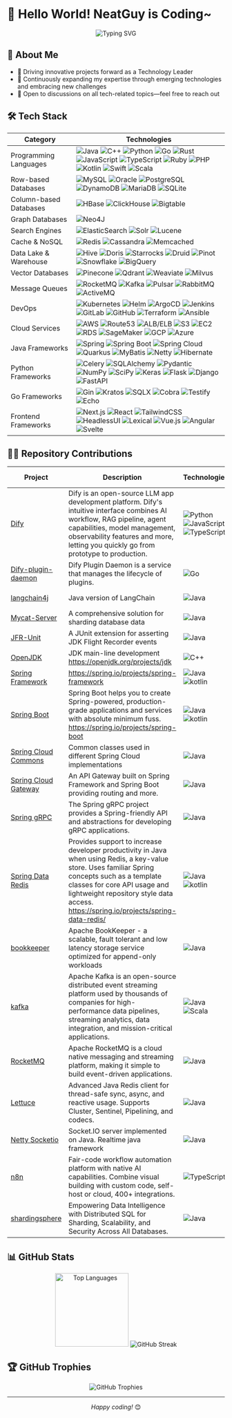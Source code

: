 # 👋 Hello World! NeatGuy is Coding~

<div align="center">
  <img src="https://readme-typing-svg.herokuapp.com?font=Fira+Code&pause=1000&color=36BCF7&center=true&vCenter=true&width=635&lines=Passionate+Technology+Leader+and+Developer&lines=Always+Learning+and+Challenging" alt="Typing SVG" />
</div>

## 💫 About Me

- 🔭 Driving innovative projects forward as a Technology Leader
- 🌱 Continuously expanding my expertise through emerging technologies and embracing new challenges
- 💬 Open to discussions on all tech-related topics—feel free to reach out

## 🛠️ Tech Stack

<table class="tech-table">
  <thead>
    <tr>
      <th>Category</th>
      <th>Technologies</th>
    </tr>
  </thead>
  <tbody>
    <tr>
      <td class="category-column">Programming Languages</td>
      <td class="technologies-column">
        <img src="https://img.shields.io/badge/-Java-007396?style=flat-square&logo=java&logoColor=white" alt="Java">
        <img src="https://img.shields.io/badge/-C++-00599C?style=flat-square&logo=cplusplus&logoColor=white" alt="C++">
        <img src="https://img.shields.io/badge/-Python-3776AB?style=flat-square&logo=python&logoColor=white" alt="Python">
        <img src="https://img.shields.io/badge/-Go-00ADD8?style=flat-square&logo=go&logoColor=white" alt="Go">
        <img src="https://img.shields.io/badge/-Rust-000000?style=flat-square&logo=rust&logoColor=white" alt="Rust">
        <img src="https://img.shields.io/badge/-JavaScript-F7DF1E?style=flat-square&logo=javascript&logoColor=black" alt="JavaScript">
        <img src="https://img.shields.io/badge/-TypeScript-3178C6?style=flat-square&logo=typescript&logoColor=white" alt="TypeScript">
        <img src="https://img.shields.io/badge/-Ruby-CC342D?style=flat-square&logo=ruby&logoColor=white" alt="Ruby">
        <img src="https://img.shields.io/badge/-PHP-777BB4?style=flat-square&logo=php&logoColor=white" alt="PHP">
        <img src="https://img.shields.io/badge/-Kotlin-0095D5?style=flat-square&logo=kotlin&logoColor=white" alt="Kotlin">
        <img src="https://img.shields.io/badge/-Swift-FA7343?style=flat-square&logo=swift&logoColor=white" alt="Swift">
        <img src="https://img.shields.io/badge/-Scala-DC322F?style=flat-square&logo=scala&logoColor=white" alt="Scala">
      </td>
    </tr>
    <tr>
      <td class="category-column">Row-based Databases</td>
      <td class="technologies-column">
        <img src="https://img.shields.io/badge/-MySQL-4479A1?style=flat-square&logo=mysql&logoColor=white" alt="MySQL">
        <img src="https://img.shields.io/badge/-Oracle-F80000?style=flat-square&logo=oracle&logoColor=white" alt="Oracle">
        <img src="https://img.shields.io/badge/-PostgreSQL-336791?style=flat-square&logo=postgresql&logoColor=white" alt="PostgreSQL">
        <img src="https://img.shields.io/badge/-DynamoDB-4053D6?style=flat-square&logo=amazon-dynamodb&logoColor=white" alt="DynamoDB">
        <img src="https://img.shields.io/badge/-MariaDB-003545?style=flat-square&logo=mariadb&logoColor=white" alt="MariaDB">
        <img src="https://img.shields.io/badge/-SQLite-003B57?style=flat-square&logo=sqlite&logoColor=white" alt="SQLite">
      </td>
    </tr>
    <tr>
      <td class="category-column">Column-based Databases</td>
      <td class="technologies-column">
        <img src="https://img.shields.io/badge/-HBase-D22128?style=flat-square&logo=apache&logoColor=white" alt="HBase">
        <img src="https://img.shields.io/badge/-ClickHouse-FFCC01?style=flat-square&logo=clickhouse&logoColor=black" alt="ClickHouse">
        <img src="https://img.shields.io/badge/-Bigtable-4285F4?style=flat-square&logo=google-cloud&logoColor=white" alt="Bigtable">
      </td>
    </tr>
    <tr>
      <td class="category-column">Graph Databases</td>
      <td class="technologies-column">
        <img src="https://img.shields.io/badge/-Neo4J-008CC1?style=flat-square&logo=neo4j&logoColor=white" alt="Neo4J">
      </td>
    </tr>
    <tr>
      <td class="category-column">Search Engines</td>
      <td class="technologies-column">
        <img src="https://img.shields.io/badge/-ElasticSearch-005571?style=flat-square&logo=elasticsearch&logoColor=white" alt="ElasticSearch">
        <img src="https://img.shields.io/badge/-Solr-D9411E?style=flat-square&logo=apache-solr&logoColor=white" alt="Solr">
        <img src="https://img.shields.io/badge/-Lucene-D9411F?style=flat-square&logo=apache-lucene&logoColor=black" alt="Lucene">
      </td>
    </tr>
    <tr>
      <td class="category-column">Cache & NoSQL</td>
      <td class="technologies-column">
        <img src="https://img.shields.io/badge/-Redis-DC382D?style=flat-square&logo=redis&logoColor=white" alt="Redis">
        <img src="https://img.shields.io/badge/-Cassandra-1287B1?style=flat-square&logo=apache-cassandra&logoColor=white" alt="Cassandra">
        <img src="https://img.shields.io/badge/-Memcached-005571?style=flat-square&logo=memcached&logoColor=white" alt="Memcached">
      </td>
    </tr>
    <tr>
      <td class="category-column">Data Lake & Warehouse</td>
      <td class="technologies-column">
        <img src="https://img.shields.io/badge/-Hive-FDEE21?style=flat-square&logo=apache-hive&logoColor=black" alt="Hive">
        <img src="https://img.shields.io/badge/-Doris-00BFFF?style=flat-square&logo=apache&logoColor=white" alt="Doris">
        <img src="https://img.shields.io/badge/-Starrocks-0078D4?style=flat-square&logo=starrocks&logoColor=white" alt="Starrocks">
        <img src="https://img.shields.io/badge/-Druid-29F1FB?style=flat-square&logo=apache-druid&logoColor=black" alt="Druid">
        <img src="https://img.shields.io/badge/-Pinot-E95420?style=flat-square&logo=apache&logoColor=white" alt="Pinot">
        <img src="https://img.shields.io/badge/-Snowflake-29B5E8?style=flat-square&logo=snowflake&logoColor=white" alt="Snowflake">
        <img src="https://img.shields.io/badge/-BigQuery-4285F4?style=flat-square&logo=google-cloud&logoColor=white" alt="BigQuery">
      </td>
    </tr>
    <tr>
      <td class="category-column">Vector Databases</td>
      <td class="technologies-column">
        <img src="https://img.shields.io/badge/-Pinecone-000000?style=flat-square&logo=pinecone&logoColor=white" alt="Pinecone">
        <img src="https://img.shields.io/badge/-Qdrant-5A29E4?style=flat-square&logo=qdrant&logoColor=white" alt="Qdrant">
        <img src="https://img.shields.io/badge/-Weaviate-3F51B5?style=flat-square&logo=weaviate&logoColor=white" alt="Weaviate">
        <img src="https://img.shields.io/badge/-Milvus-45B8AC?style=flat-square&logo=milvus&logoColor=white" alt="Milvus">
      </td>
    </tr>
    <tr>
      <td class="category-column">Message Queues</td>
      <td class="technologies-column">
        <img src="https://img.shields.io/badge/-RocketMQ-D77310?style=flat-square&logo=apache-rocketmq&logoColor=white" alt="RocketMQ">
        <img src="https://img.shields.io/badge/-Kafka-231F20?style=flat-square&logo=apache-kafka&logoColor=white" alt="Kafka">
        <img src="https://img.shields.io/badge/-Pulsar-188FFF?style=flat-square&logo=apache-pulsar&logoColor=white" alt="Pulsar">
        <img src="https://img.shields.io/badge/-RabbitMQ-FF6600?style=flat-square&logo=rabbitmq&logoColor=white" alt="RabbitMQ">
        <img src="https://img.shields.io/badge/-ActiveMQ-EF2D56?style=flat-square&logo=apache&logoColor=white" alt="ActiveMQ">
      </td>
    </tr>
    <tr>
      <td class="category-column">DevOps</td>
      <td class="technologies-column">
        <img src="https://img.shields.io/badge/-Kubernetes-326CE5?style=flat-square&logo=kubernetes&logoColor=white" alt="Kubernetes">
        <img src="https://img.shields.io/badge/-Helm-0F1689?style=flat-square&logo=helm&logoColor=white" alt="Helm">
        <img src="https://img.shields.io/badge/-ArgoCD-EF7B4D?style=flat-square&logo=argo&logoColor=white" alt="ArgoCD">
        <img src="https://img.shields.io/badge/-Jenkins-D24939?style=flat-square&logo=jenkins&logoColor=white" alt="Jenkins">
        <img src="https://img.shields.io/badge/-GitLab-FCA121?style=flat-square&logo=gitlab&logoColor=white" alt="GitLab">
        <img src="https://img.shields.io/badge/-GitHub-181717?style=flat-square&logo=github&logoColor=white" alt="GitHub">
        <img src="https://img.shields.io/badge/-Terraform-623CE4?style=flat-square&logo=terraform&logoColor=white" alt="Terraform">
        <img src="https://img.shields.io/badge/-Ansible-EE0000?style=flat-square&logo=ansible&logoColor=white" alt="Ansible">
      </td>
    </tr>
    <tr>
      <td class="category-column">Cloud Services</td>
      <td class="technologies-column">
        <img src="https://img.shields.io/badge/-AWS-232F3E?style=flat-square&logo=amazon-aws&logoColor=white" alt="AWS">
        <img src="https://img.shields.io/badge/-Route53-8C4FFF?style=flat-square&logo=amazon-aws&logoColor=white" alt="Route53">
        <img src="https://img.shields.io/badge/-ALB/ELB-FF9900?style=flat-square&logo=amazon-aws&logoColor=white" alt="ALB/ELB">
        <img src="https://img.shields.io/badge/-S3-569A31?style=flat-square&logo=amazon-s3&logoColor=white" alt="S3">
        <img src="https://img.shields.io/badge/-EC2-FF9900?style=flat-square&logo=amazon-ec2&logoColor=white" alt="EC2">
        <img src="https://img.shields.io/badge/-RDS-527FFF?style=flat-square&logo=amazon-aws&logoColor=white" alt="RDS">
        <img src="https://img.shields.io/badge/-SageMaker-FF9900?style=flat-square&logo=amazon-aws&logoColor=white" alt="SageMaker">
        <img src="https://img.shields.io/badge/-GCP-4285F4?style=flat-square&logo=google-cloud&logoColor=white" alt="GCP">
        <img src="https://img.shields.io/badge/-Azure-0078D4?style=flat-square&logo=microsoft-azure&logoColor=white" alt="Azure">
      </td>
    </tr>
    <tr>
      <td class="category-column">Java Frameworks</td>
      <td class="technologies-column">
        <img src="https://img.shields.io/badge/-Spring-6DB33F?style=flat-square&logo=spring&logoColor=white" alt="Spring">
        <img src="https://img.shields.io/badge/-Spring Boot-6DB33F?style=flat-square&logo=spring-boot&logoColor=white" alt="Spring Boot">
        <img src="https://img.shields.io/badge/-Spring Cloud-6DB33F?style=flat-square&logo=spring&logoColor=white" alt="Spring Cloud">
        <img src="https://img.shields.io/badge/-Quarkus-4695EB?style=flat-square&logo=quarkus&logoColor=white" alt="Quarkus">
        <img src="https://img.shields.io/badge/-MyBatis-000000?style=flat-square&logo=mybatis&logoColor=white" alt="MyBatis">
        <img src="https://img.shields.io/badge/-Netty-2C2D72?style=flat-square&logo=netty&logoColor=white" alt="Netty">
        <img src="https://img.shields.io/badge/-Hibernate-59666C?style=flat-square&logo=hibernate&logoColor=white" alt="Hibernate">
      </td>
    </tr>
    <tr>
      <td class="category-column">Python Frameworks</td>
      <td class="technologies-column">
        <img src="https://img.shields.io/badge/-Celery-37814A?style=flat-square&logo=celery&logoColor=white" alt="Celery">
        <img src="https://img.shields.io/badge/-SQLAlchemy-D71F00?style=flat-square&logo=sqlalchemy&logoColor=white" alt="SQLAlchemy">
        <img src="https://img.shields.io/badge/-Pydantic-E92063?style=flat-square&logo=pydantic&logoColor=white" alt="Pydantic">
        <img src="https://img.shields.io/badge/-NumPy-013243?style=flat-square&logo=numpy&logoColor=white" alt="NumPy">
        <img src="https://img.shields.io/badge/-SciPy-8CAAE6?style=flat-square&logo=scipy&logoColor=white" alt="SciPy">
        <img src="https://img.shields.io/badge/-Keras-D00000?style=flat-square&logo=keras&logoColor=white" alt="Keras">
        <img src="https://img.shields.io/badge/-Flask-F12345?style=flat-square&logo=flask&logoColor=white" alt="Flask">
        <img src="https://img.shields.io/badge/-Django-AC1289?style=flat-square&logo=django&logoColor=white" alt="Django">
        <img src="https://img.shields.io/badge/-FastAPI-009688?style=flat-square&logo=fastapi&logoColor=white" alt="FastAPI">
      </td>
    </tr>
    <tr>
      <td class="category-column">Go Frameworks</td>
      <td class="technologies-column">
        <img src="https://img.shields.io/badge/-Gin-00ADD8?style=flat-square&logo=go&logoColor=white" alt="Gin">
        <img src="https://img.shields.io/badge/-Kratos-00ADD8?style=flat-square&logo=go&logoColor=white" alt="Kratos">
        <img src="https://img.shields.io/badge/-SQLX-00ADD8?style=flat-square&logo=go&logoColor=white" alt="SQLX">
        <img src="https://img.shields.io/badge/-Cobra-00ADD8?style=flat-square&logo=go&logoColor=white" alt="Cobra">
        <img src="https://img.shields.io/badge/-Testify-00ADD8?style=flat-square&logo=go&logoColor=white" alt="Testify">
        <img src="https://img.shields.io/badge/-Echo-00ADD8?style=flat-square&logo=go&logoColor=white" alt="Echo">
      </td>
    </tr>
    <tr>
      <td class="category-column">Frontend Frameworks</td>
      <td class="technologies-column">
        <img src="https://img.shields.io/badge/-Next.js-000000?style=flat-square&logo=next.js&logoColor=white" alt="Next.js">
        <img src="https://img.shields.io/badge/-React-61DAFB?style=flat-square&logo=react&logoColor=black" alt="React">
        <img src="https://img.shields.io/badge/-TailwindCSS-38B2AC?style=flat-square&logo=tailwind-css&logoColor=white" alt="TailwindCSS">
        <img src="https://img.shields.io/badge/-HeadlessUI-66E3FF?style=flat-square&logo=headlessui&logoColor=black" alt="HeadlessUI">
        <img src="https://img.shields.io/badge/-Lexical-61DAFB?style=flat-square&logo=react&logoColor=black" alt="Lexical">
        <img src="https://img.shields.io/badge/-Vue.js-4FC08D?style=flat-square&logo=vue.js&logoColor=white" alt="Vue.js">
        <img src="https://img.shields.io/badge/-Angular-DD0031?style=flat-square&logo=angular&logoColor=white" alt="Angular">
        <img src="https://img.shields.io/badge/-Svelte-FF3E00?style=flat-square&logo=svelte&logoColor=white" alt="Svelte">
      </td>
    </tr>
  </tbody>
</table>

## 👨‍💻 Repository Contributions

| Project                                                                      | Description                                                                                                                                                                                                                                     | Technologies                                                                                                                                                                                                                                                                                                                           | Activity (7d)                                                                                                    | Stars                                                                                                               | My Issues + PRs                                                                                                              | My Contributions                                                                                        |
|------------------------------------------------------------------------------|-------------------------------------------------------------------------------------------------------------------------------------------------------------------------------------------------------------------------------------------------|----------------------------------------------------------------------------------------------------------------------------------------------------------------------------------------------------------------------------------------------------------------------------------------------------------------------------------------|---------------------------------------------------------------------------------------------------------------------|---------------------------------------------------------------------------------------------------------------------|---------------------------------------------------------------------------------------------------------------------|---------------------------------------------------------------------------------------------------------|
| [Dify](https://github.com/langgenius/dify)                             | Dify is an open-source LLM app development platform. Dify's intuitive interface combines AI workflow, RAG pipeline, agent capabilities, model management, observability features and more, letting you quickly go from prototype to production. | ![Python](https://img.shields.io/badge/-Python-3776AB?style=flat-square&logo=python&logoColor=white) ![JavaScript](https://img.shields.io/badge/-JavaScript-F7DF1E?style=flat-square&logo=javascript&logoColor=black) ![TypeScript](https://img.shields.io/badge/-TypeScript-3178C6?style=flat-square&logo=typescript&logoColor=white) | ![Activity](https://img.shields.io/badge/🔥%20Very%20Active-85-FF4500?style=flat-square&logoColor=white) | ![Stars](https://img.shields.io/github/stars/langgenius/dify?style=flat-square&labelColor=FFD700&color=FFA500) | ![Issues+PRs](https://img.shields.io/badge/cont-123-purple?style=flat-square&logoColor=white&labelColor=8A2BE2&color=9370DB) | [My Contribution](https://github.com/langgenius/dify/issues?q=author%3ANeatGuyCoding) |
| [Dify-plugin-daemon](https://github.com/langgenius/dify-plugin-daemon) | Dify Plugin Daemon is a service that manages the lifecycle of plugins.                                                                                                                                   | ![Go](https://img.shields.io/badge/-Go-00ADD8?style=flat-square&logo=go&logoColor=white)                                                                                                                 | ![Activity](https://img.shields.io/badge/🐌%20Low-1-87CEEB?style=flat-square&logoColor=white) | ![Stars](https://img.shields.io/github/stars/langgenius/dify-plugin-daemon?style=flat-square&labelColor=FFD700&color=FFA500) | ![Issues+PRs](https://img.shields.io/badge/cont-2-purple?style=flat-square&logoColor=white&labelColor=8A2BE2&color=9370DB) | [My Contribution](https://github.com/langgenius/dify-plugin-daemon/issues?q=author%3ANeatGuyCoding) |
| [langchain4j](https://github.com/langchain4j/langchain4j)              | Java version of LangChain                                                                                                                                                                                | ![Java](https://img.shields.io/badge/-Java-ED8B00?style=flat-square&logo=openjdk&logoColor=white)                                                                                                        | ![Activity](https://img.shields.io/badge/🔥%20Very%20Active-44-FF4500?style=flat-square&logoColor=white) | ![Stars](https://img.shields.io/github/stars/langchain4j/langchain4j?style=flat-square&labelColor=FFD700&color=FFA500) | ![Issues+PRs](https://img.shields.io/badge/cont-11-purple?style=flat-square&logoColor=white&labelColor=8A2BE2&color=9370DB) | [My Contribution](https://github.com/langchain4j/langchain4j/issues?q=author%3ANeatGuyCoding) |
| [Mycat-Server](https://github.com/MyCATApache/Mycat-Server)            | A comprehensive solution for sharding database data                                                                                                                                                      | ![Java](https://img.shields.io/badge/-Java-ED8B00?style=flat-square&logo=openjdk&logoColor=white)                                                                                                        | ![Activity](https://img.shields.io/badge/💤%20Dormant-0-D3D3D3?style=flat-square&logoColor=white) | ![Stars](https://img.shields.io/github/stars/MyCATApache/Mycat-Server?style=flat-square&labelColor=FFD700&color=FFA500) | ![Issues+PRs](https://img.shields.io/badge/cont-46-purple?style=flat-square&logoColor=white&labelColor=8A2BE2&color=9370DB) | [My Contribution](https://github.com/MyCATApache/Mycat-Server/issues?q=author%3ANeatGuyCoding) |
| [JFR-Unit](https://github.com/moditect/jfrunit)                        | A JUnit extension for asserting JDK Flight Recorder events                                                                                                                                               | ![Java](https://img.shields.io/badge/-Java-ED8B00?style=flat-square&logo=openjdk&logoColor=white)                                                                                                        | ![Activity](https://img.shields.io/badge/💤%20Dormant-0-D3D3D3?style=flat-square&logoColor=white) | ![Stars](https://img.shields.io/github/stars/moditect/jfrunit?style=flat-square&labelColor=FFD700&color=FFA500) | ![Issues+PRs](https://img.shields.io/badge/cont-2-purple?style=flat-square&logoColor=white&labelColor=8A2BE2&color=9370DB) | [My Contribution](https://github.com/moditect/jfrunit/commits/main/?author=NeatGuyCoding) |
| [OpenJDK](https://github.com/openjdk/jdk)                              | JDK main-line development https://openjdk.org/projects/jdk                                                                                                                                               | ![C++](https://img.shields.io/badge/-C++-00599C?style=flat-square&logo=cplusplus&logoColor=white)                                                                                                        | ![Activity](https://img.shields.io/badge/🔥%20Very%20Active-96-FF4500?style=flat-square&logoColor=white) | ![Stars](https://img.shields.io/github/stars/openjdk/jdk?style=flat-square&labelColor=FFD700&color=FFA500) | ![Issues+PRs](https://img.shields.io/badge/cont-4-purple?style=flat-square&logoColor=white&labelColor=8A2BE2&color=9370DB) | [My Contribution](https://github.com/openjdk/jdk/issues?q=author%3ANeatGuyCoding) |
| [Spring Framework](https://github.com/spring-projects/spring-framework) | https://spring.io/projects/spring-framework                                                                                                                                                              | ![Java](https://img.shields.io/badge/-Java-ED8B00?style=flat-square&logo=openjdk&logoColor=white) ![kotlin](https://img.shields.io/badge/-kotlin-0095D5?style=flat-square&logo=kotlin&logoColor=white)   | ![Activity](https://img.shields.io/badge/🔥%20Very%20Active-67-FF4500?style=flat-square&logoColor=white) | ![Stars](https://img.shields.io/github/stars/spring-projects/spring-framework?style=flat-square&labelColor=FFD700&color=FFA500) | ![Issues+PRs](https://img.shields.io/badge/cont-10-purple?style=flat-square&logoColor=white&labelColor=8A2BE2&color=9370DB) | [My Contribution](https://github.com/spring-projects/spring-framework/issues?q=author%3ANeatGuyCoding) |
| [Spring Boot](https://github.com/spring-projects/spring-boot)          | Spring Boot helps you to create Spring-powered, production-grade applications and services with absolute minimum fuss. https://spring.io/projects/spring-boot                                            | ![Java](https://img.shields.io/badge/-Java-ED8B00?style=flat-square&logo=openjdk&logoColor=white) ![kotlin](https://img.shields.io/badge/-kotlin-0095D5?style=flat-square&logo=kotlin&logoColor=white)   | ![Activity](https://img.shields.io/badge/🔥%20Very%20Active-100-FF4500?style=flat-square&logoColor=white) | ![Stars](https://img.shields.io/github/stars/spring-projects/spring-boot?style=flat-square&labelColor=FFD700&color=FFA500) | ![Issues+PRs](https://img.shields.io/badge/cont-1-purple?style=flat-square&logoColor=white&labelColor=8A2BE2&color=9370DB) | [My Contribution](https://github.com/spring-projects/spring-boot/issues?q=author%3ANeatGuyCoding) |
| [Spring Cloud Commons](https://github.com/spring-cloud/spring-cloud-commons) | Common classes used in different Spring Cloud implementations                                                                                                                                            | ![Java](https://img.shields.io/badge/-Java-ED8B00?style=flat-square&logo=openjdk&logoColor=white)                                                                                                        | ![Activity](https://img.shields.io/badge/🐌%20Low-1-87CEEB?style=flat-square&logoColor=white) | ![Stars](https://img.shields.io/github/stars/spring-cloud/spring-cloud-commons?style=flat-square&labelColor=FFD700&color=FFA500) | ![Issues+PRs](https://img.shields.io/badge/cont-2-purple?style=flat-square&logoColor=white&labelColor=8A2BE2&color=9370DB) | [My Contribution](https://github.com/spring-cloud/spring-cloud-commons/issues?q=author%3ANeatGuyCoding) |
| [Spring Cloud Gateway](https://github.com/spring-cloud/spring-cloud-gateway) | An API Gateway built on Spring Framework and Spring Boot providing routing and more.                                                                                                                     | ![Java](https://img.shields.io/badge/-Java-ED8B00?style=flat-square&logo=openjdk&logoColor=white)                                                                                                        | ![Activity](https://img.shields.io/badge/📈%20Moderate-6-FFD700?style=flat-square&logoColor=white) | ![Stars](https://img.shields.io/github/stars/spring-cloud/spring-cloud-gateway?style=flat-square&labelColor=FFD700&color=FFA500) | ![Issues+PRs](https://img.shields.io/badge/cont-3-purple?style=flat-square&logoColor=white&labelColor=8A2BE2&color=9370DB) | [My Contribution](https://github.com/spring-cloud/spring-cloud-gateway/issues?q=author%3ANeatGuyCoding) |
| [Spring gRPC](https://github.com/spring-projects/spring-grpc)          | The Spring gRPC project provides a Spring-friendly API and abstractions for developing gRPC applications.                                                                                                | ![Java](https://img.shields.io/badge/-Java-ED8B00?style=flat-square&logo=openjdk&logoColor=white)                                                                                                        | ![Activity](https://img.shields.io/badge/💤%20Dormant-0-D3D3D3?style=flat-square&logoColor=white) | ![Stars](https://img.shields.io/github/stars/spring-projects/spring-grpc?style=flat-square&labelColor=FFD700&color=FFA500) | ![Issues+PRs](https://img.shields.io/badge/cont-5-purple?style=flat-square&logoColor=white&labelColor=8A2BE2&color=9370DB) | [My Contribution](https://github.com/spring-projects/spring-grpc/issues?q=author%3ANeatGuyCoding) |
| [Spring Data Redis](https://github.com/spring-projects/spring-data-redis) | Provides support to increase developer productivity in Java when using Redis, a key-value store. Uses familiar Spring concepts such as a template classes for core API usage and lightweight repository style data access. https://spring.io/projects/spring-data-redis/ | ![Java](https://img.shields.io/badge/-Java-ED8B00?style=flat-square&logo=openjdk&logoColor=white) ![kotlin](https://img.shields.io/badge/-kotlin-0095D5?style=flat-square&logo=kotlin&logoColor=white)   | ![Activity](https://img.shields.io/badge/🐌%20Low-4-87CEEB?style=flat-square&logoColor=white) | ![Stars](https://img.shields.io/github/stars/spring-projects/spring-data-redis?style=flat-square&labelColor=FFD700&color=FFA500) | ![Issues+PRs](https://img.shields.io/badge/cont-1-purple?style=flat-square&logoColor=white&labelColor=8A2BE2&color=9370DB) | [My Contribution](https://github.com/spring-projects/spring-data-redis/issues?q=author%3ANeatGuyCoding) |
| [bookkeeper](https://github.com/apache/bookkeeper)                     | Apache BookKeeper - a scalable, fault tolerant and low latency storage service optimized for append-only workloads                                                                                       | ![Java](https://img.shields.io/badge/-Java-ED8B00?style=flat-square&logo=openjdk&logoColor=white)                                                                                                        | ![Activity](https://img.shields.io/badge/💤%20Dormant-0-D3D3D3?style=flat-square&logoColor=white) | ![Stars](https://img.shields.io/github/stars/apache/bookkeeper?style=flat-square&labelColor=FFD700&color=FFA500) | ![Issues+PRs](https://img.shields.io/badge/cont-1-purple?style=flat-square&logoColor=white&labelColor=8A2BE2&color=9370DB) | [My Contribution](https://github.com/apache/bookkeeper/issues?q=author%3ANeatGuyCoding) |
| [kafka](https://github.com/apache/kafka)                               | Apache Kafka is an open-source distributed event streaming platform used by thousands of companies for high-performance data pipelines, streaming analytics, data integration, and mission-critical applications. | ![Java](https://img.shields.io/badge/-Java-ED8B00?style=flat-square&logo=openjdk&logoColor=white) ![Scala](https://img.shields.io/badge/-Scala-DC322F?style=flat-square&logo=scala&logoColor=white)      | ![Activity](https://img.shields.io/badge/⚡%20Active-22-32CD32?style=flat-square&logoColor=white) | ![Stars](https://img.shields.io/github/stars/apache/kafka?style=flat-square&labelColor=FFD700&color=FFA500) | ![Issues+PRs](https://img.shields.io/badge/cont-1-purple?style=flat-square&logoColor=white&labelColor=8A2BE2&color=9370DB) | [My Contribution](https://github.com/apache/kafka/issues?q=author%3ANeatGuyCoding) |
| [RocketMQ](https://github.com/apache/rocketmq)                         | Apache RocketMQ is a cloud native messaging and streaming platform, making it simple to build event-driven applications.                                                                                 | ![Java](https://img.shields.io/badge/-Java-ED8B00?style=flat-square&logo=openjdk&logoColor=white)                                                                                                        | ![Activity](https://img.shields.io/badge/📈%20Moderate-6-FFD700?style=flat-square&logoColor=white) | ![Stars](https://img.shields.io/github/stars/apache/rocketmq?style=flat-square&labelColor=FFD700&color=FFA500) | ![Issues+PRs](https://img.shields.io/badge/cont-3-purple?style=flat-square&logoColor=white&labelColor=8A2BE2&color=9370DB) | [My Contribution](https://github.com/apache/rocketmq/issues?q=author%3ANeatGuyCoding) |
| [Lettuce](https://github.com/redis/lettuce)                            | Advanced Java Redis client for thread-safe sync, async, and reactive usage. Supports Cluster, Sentinel, Pipelining, and codecs.                                                                          | ![Java](https://img.shields.io/badge/-Java-ED8B00?style=flat-square&logo=openjdk&logoColor=white)                                                                                                        | ![Activity](https://img.shields.io/badge/📈%20Moderate-8-FFD700?style=flat-square&logoColor=white) | ![Stars](https://img.shields.io/github/stars/redis/lettuce?style=flat-square&labelColor=FFD700&color=FFA500) | ![Issues+PRs](https://img.shields.io/badge/cont-5-purple?style=flat-square&logoColor=white&labelColor=8A2BE2&color=9370DB) | [My Contribution](https://github.com/redis/lettuce/issues?q=author%3ANeatGuyCoding) |
| [Netty Socketio](https://github.com/mrniko/netty-socketio)             | Socket.IO server implemented on Java. Realtime java framework                                                                                                                                            | ![Java](https://img.shields.io/badge/-Java-ED8B00?style=flat-square&logo=openjdk&logoColor=white)                                                                                                        | ![Activity](https://img.shields.io/badge/💤%20Dormant-0-D3D3D3?style=flat-square&logoColor=white) | ![Stars](https://img.shields.io/github/stars/mrniko/netty-socketio?style=flat-square&labelColor=FFD700&color=FFA500) | ![Issues+PRs](https://img.shields.io/badge/cont-16-purple?style=flat-square&logoColor=white&labelColor=8A2BE2&color=9370DB) | [My Contribution](https://github.com/mrniko/netty-socketio/issues?q=author%3ANeatGuyCoding) |
| [n8n](https://github.com/n8n-io/n8n)                                   | Fair-code workflow automation platform with native AI capabilities. Combine visual building with custom code, self-host or cloud, 400+ integrations.                                                     | ![TypeScript](https://img.shields.io/badge/-TypeScript-3178C6?style=flat-square&logo=typescript&logoColor=white)                                                                                         | ![Activity](https://img.shields.io/badge/🔥%20Very%20Active-100-FF4500?style=flat-square&logoColor=white) | ![Stars](https://img.shields.io/github/stars/n8n-io/n8n?style=flat-square&labelColor=FFD700&color=FFA500) | ![Issues+PRs](https://img.shields.io/badge/cont-2-purple?style=flat-square&logoColor=white&labelColor=8A2BE2&color=9370DB) | [My Contribution](https://github.com/n8n-io/n8n/issues?q=author%3ANeatGuyCoding) |
| [shardingsphere](https://github.com/apache/shardingsphere)             | Empowering Data Intelligence with Distributed SQL for Sharding, Scalability, and Security Across All Databases.                                                                                          | ![Java](https://img.shields.io/badge/-Java-ED8B00?style=flat-square&logo=java&logoColor=white)                                                                                                           | ![Activity](https://img.shields.io/badge/🔥%20Very%20Active-64-FF4500?style=flat-square&logoColor=white) | ![Stars](https://img.shields.io/github/stars/apache/shardingsphere?style=flat-square&labelColor=FFD700&color=FFA500) | ![Issues+PRs](https://img.shields.io/badge/cont-2-purple?style=flat-square&logoColor=white&labelColor=8A2BE2&color=9370DB) | [My Contribution](https://github.com/apache/shardingsphere/issues?q=author%3ANeatGuyCoding) |

## 📊 GitHub Stats

<div align="center">
  <img src="https://github-readme-stats.vercel.app/api/top-langs/?username=NeatGuyCoding&layout=compact&theme=tokyonight&hide_border=true" alt="Top Languages" height="170"/>
  <img src="https://github-readme-streak-stats.herokuapp.com/?user=NeatGuyCoding&theme=tokyonight&hide_border=true" alt="GitHub Streak" />
</div>

## 🏆 GitHub Trophies

<div align="center">
  <img src="https://github-profile-trophy.vercel.app/?username=NeatGuyCoding&theme=nord&column=7&no_frame=true" alt="GitHub Trophies" />
</div>

---

<div align="center">
  <i>Happy coding!</i> 😊
</div>
